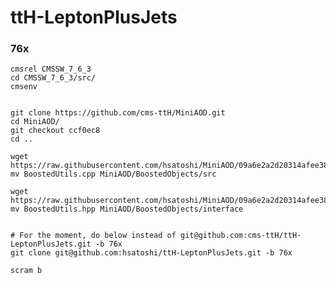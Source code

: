 ttH-LeptonPlusJets
==================

### 76x

    cmsrel CMSSW_7_6_3
    cd CMSSW_7_6_3/src/
    cmsenv
    
    
    git clone https://github.com/cms-ttH/MiniAOD.git 
    cd MiniAOD/
    git checkout ccf0ec8
    cd ..
    
    wget https://raw.githubusercontent.com/hsatoshi/MiniAOD/09a6e2a2d20314afee38c6ccbcae5279217c7a90/BoostedObjects/src/BoostedUtils.cpp
    mv BoostedUtils.cpp MiniAOD/BoostedObjects/src
    
    wget https://raw.githubusercontent.com/hsatoshi/MiniAOD/09a6e2a2d20314afee38c6ccbcae5279217c7a90/BoostedObjects/interface/BoostedUtils.hpp
    mv BoostedUtils.hpp MiniAOD/BoostedObjects/interface
    
    
    # For the moment, do below instead of git@github.com:cms-ttH/ttH-LeptonPlusJets.git -b 76x  
    git clone git@github.com:hsatoshi/ttH-LeptonPlusJets.git -b 76x
    
    scram b 
